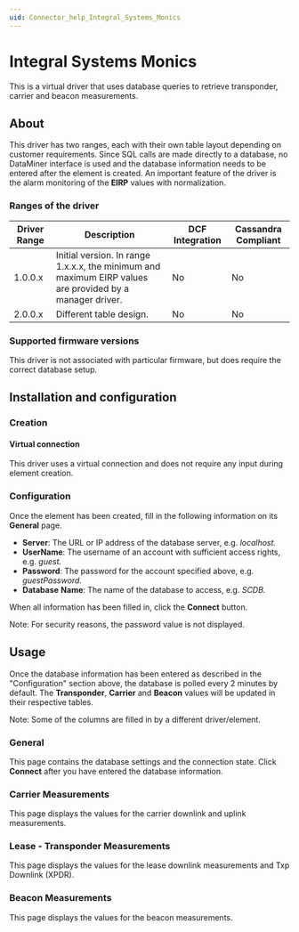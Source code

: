 ```yaml
---
uid: Connector_help_Integral_Systems_Monics
---
```


# Integral Systems Monics

This is a virtual driver that uses database queries to retrieve transponder, carrier and beacon measurements.

## About

This driver has two ranges, each with their own table layout depending on customer requirements. Since SQL calls are made directly to a database, no DataMiner interface is used and the database information needs to be entered after the element is created. An important feature of the driver is the alarm monitoring of the **EIRP** values with normalization.

### Ranges of the driver

| **Driver Range** | **Description**                                                                                          | **DCF Integration** | **Cassandra Compliant** |
|------------------|----------------------------------------------------------------------------------------------------------|---------------------|-------------------------|
| 1.0.0.x          | Initial version. In range 1.x.x.x, the minimum and maximum EIRP values are provided by a manager driver. | No                  | No                      |
| 2.0.0.x          | Different table design.                                                                                  | No                  | No                      |

### Supported firmware versions

This driver is not associated with particular firmware, but does require the correct database setup.

## Installation and configuration

### Creation

#### Virtual connection

This driver uses a virtual connection and does not require any input during element creation.

### Configuration

Once the element has been created, fill in the following information on its **General** page.

- **Server**: The URL or IP address of the database server, e.g. *localhost.*
- **UserName**: The username of an account with sufficient access rights, e.g. *guest.*
- **Password**: The password for the account specified above, e.g. *guestPassword.*
- **Database** **Name**: The name of the database to access, e.g. *SCDB.*

When all information has been filled in, click the **Connect** button.

Note: For security reasons, the password value is not displayed.

## Usage

Once the database information has been entered as described in the "Configuration" section above, the database is polled every 2 minutes by default. The **Transponder**, **Carrier** and **Beacon** values will be updated in their respective tables.

Note: Some of the columns are filled in by a different driver/element.

### General

This page contains the database settings and the connection state. Click **Connect** after you have entered the database information.

### Carrier Measurements

This page displays the values for the carrier downlink and uplink measurements.

### Lease - Transponder Measurements

This page displays the values for the lease downlink measurements and Txp Downlink (XPDR).

### Beacon Measurements

This page displays the values for the beacon measurements.
